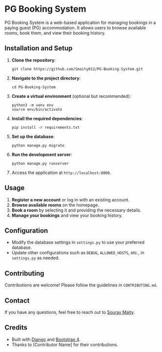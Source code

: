 # PG Booking System

PG Booking System is a web-based application for managing bookings in a paying guest (PG) accommodation. It allows users to browse available rooms, book them, and view their booking history.
## Installation and Setup

1. **Clone the repository**:
    ```shell
    git clone https://github.com/Smaity012/PG-Booking-System.git
    ```

2. **Navigate to the project directory**:
    ```shell
    cd PG-Booking-System
    ```

3. **Create a virtual environment** (optional but recommended):
    ```shell
    python3 -m venv env
    source env/bin/activate
    ```

4. **Install the required dependencies**:
    ```shell
    pip install -r requirements.txt
    ```

5. **Set up the database**:
    ```shell
    python manage.py migrate
    ```

6. **Run the development server**:
    ```shell
    python manage.py runserver
    ```

7. Access the application at `http://localhost:8000`.


## Usage

1. **Register a new account** or log in with an existing account.
2. **Browse available rooms** on the homepage.
3. **Book a room** by selecting it and providing the necessary details.
4. **Manage your bookings** and view your booking history.


## Configuration

- Modify the database settings in `settings.py` to use your preferred database.
- Update other configurations such as `DEBUG`, `ALLOWED_HOSTS`, etc., in `settings.py` as needed.


## Contributing

Contributions are welcome! Please follow the guidelines in `CONTRIBUTING.md`.


## Contact

If you have any questions, feel free to reach out to [Sourav Maity](mailto:maitysourav012@gmail.com).


## Credits

- Built with [Django](https://www.djangoproject.com/) and [Bootstrap 4](https://getbootstrap.com/).
- Thanks to [Contributor Name] for their contributions.
